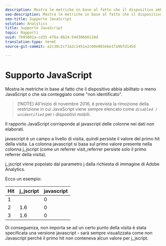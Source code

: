 ```yaml
---
description: Mostra le metriche in base al fatto che il dispositivo abbia abilitato o meno JavaScript o che sia conteggiato come "non identificato".
seo-description: Mostra le metriche in base al fatto che il dispositivo abbia abilitato o meno JavaScript o che sia conteggiato come "non identificato".
seo-title: Supporto JavaScript
solution: Analytics
title: Supporto JavaScript
topic: Rapporti
uuid: 7b95001a-cd35-478a-8b24-54d30666110d
translation-type: tm+mt
source-git-commit: a2c38c2cf3a2c1451e2c60e003ebe1fa9bfd145d

---
```



# Supporto JavaScript

Mostra le metriche in base al fatto che il dispositivo abbia abilitato o meno JavaScript o che sia conteggiato come "non identificato".

> [!NOTE] All'inizio di novembre 2016, è prevista la rimozione della restrizione in cui JavaScript viene sempre elencato come *`disabled / unidentified`* per i dispositivi mobili.

Il rapporto JavaScript corrisponde al javascript delle colonne nei dati non elaborati.

javascript è un campo a livello di visita, quindi persiste il valore del primo hit della visita. La colonna javascript si basa sul primo valore presente nella colonna j_jscript (come un referrer visit_referrer persiste solo il primo referrer della visita).

j_jscript viene popolato dal parametro j dalla richiesta di immagine di Adobe Analytics.

Ecco un esempio:

| Hit | j_jscript | javascript |
|---|---|---|
| 1 |  | 0 |
| 2 | 1.6 | 0 |
| 3 | 1.6 | 0 |

Di conseguenza, non importa se ad un certo punto della visita è stata specificata una versione javascript - sarà sempre visualizzata come non Javascript perché il primo hit non conteneva alcun valore per j_jscript.
